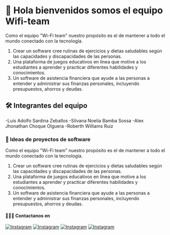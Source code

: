 # 🚀 Hola bienvenidos somos el equipo Wifi-team

Como el equipo "Wi-Fi team" nuestro propósito es el de mantener a todo el mundo conectado con la tecnología.
1. Crear un software cree rutinas de ejercicios y dietas saludables según las capacidades y discapacidades de las personas.
2. Una plataforma de juegos educativos en línea que motive a los estudiantes a aprender y practicar diferentes habilidades y conocimientos.
3. Un software de asistencia financiera que ayude a las personas a entender y administrar sus finanzas personales, incluyendo presupuestos, ahorros y deudas.

## 🛠 Integrantes del equipo
-Luis Adolfo Sardina Zeballos
-Silvana Noelia Bamba Sossa
-Alex Jhonathan Choque Olguera
-Roberth Williams Ruiz

### 📓 Ideas de proyectos de software
Como el equipo "Wi-Fi team" nuestro propósito es el de mantener a todo el mundo conectado con la tecnología.
1. Crear un software cree rutinas de ejercicios y dietas saludables según las capacidades y discapacidades de las personas.
2. Una plataforma de juegos educativos en línea que motive a los estudiantes a aprender y practicar diferentes habilidades y conocimientos.
3. Un software de asistencia financiera que ayude a las personas a entender y administrar sus finanzas personales, incluyendo presupuestos, ahorros y deudas.
#### 👨🏻‍🔬 Contactanos en
[![Instagram](https://img.shields.io/badge/IG-@Luis_Sardina-black.svg?style=flat)](https://www.instagram.com/luis_sardina_)
[![Instagram](https://img.shields.io/badge/IG-@Silvana_Noelia-purple.svg?style=flat)](https://www.instagram.com/jh_silvi)
[![Instagram](https://img.shields.io/badge/FB-@Alex_Choque-blue.svg?style=flat)](https://www.Facebook.com/alex.choqueolguera.98)
[![Instagram](https://img.shields.io/badge/IG-@Roberth_Williams-yellow.svg?style=flat)](https://www.instagram.com/roberthwrc3a)
